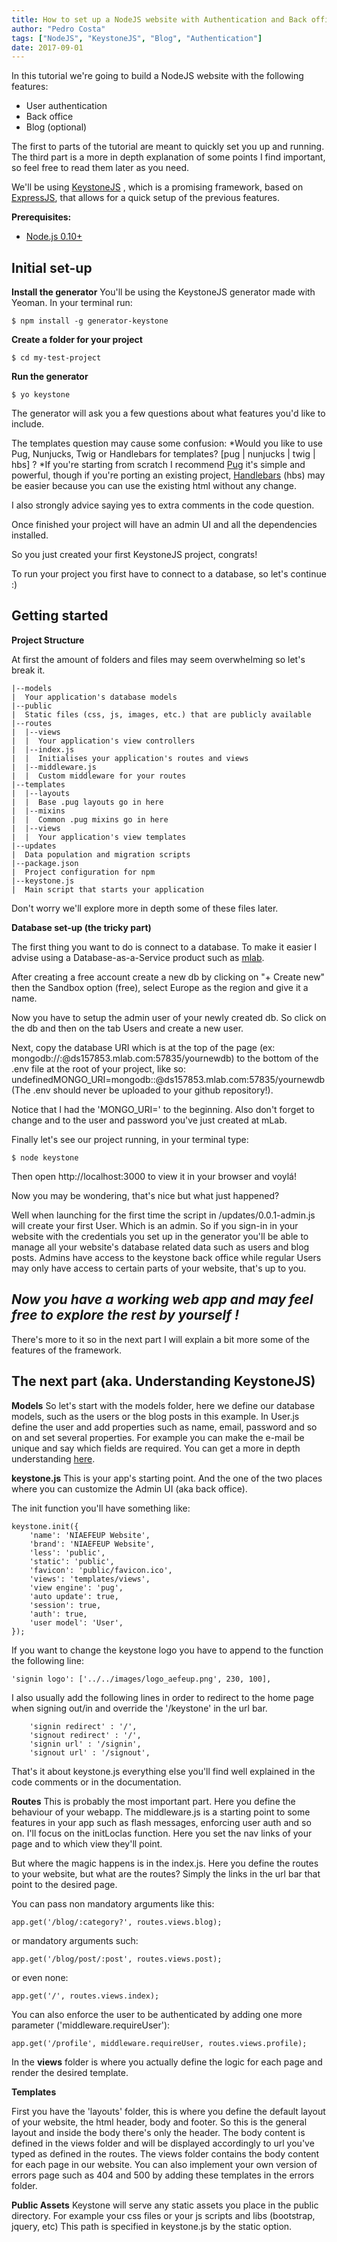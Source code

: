 ```yaml
---
title: How to set up a NodeJS website with Authentication and Back office (and Blog)
author: "Pedro Costa"
tags: ["NodeJS", "KeystoneJS", "Blog", "Authentication"]
date: 2017-09-01
---
```


In this tutorial we're going to build a NodeJS website with the following features:
- User authentication
- Back office
- Blog (optional)

<!--more-->

The first to parts of the tutorial are meant to quickly set you up and running. The third part is a more in depth explanation of some points I find important, so feel free to read them later as you need.


We'll be using [KeystoneJS](http://keystonejs.com) , which is a promising framework, based on [ExpressJS](http://expressjs.com/), that allows for a quick setup of the previous features.


**Prerequisites:**
- [Node.js 0.10+](https://nodejs.org/en/)


## Initial set-up


**Install the generator**
You'll be using the KeystoneJS generator made with Yeoman. In your terminal run:

```
$ npm install -g generator-keystone
```


**Create a folder for your project**

```
$ cd my-test-project
```


**Run the generator**

```
$ yo keystone
```
The generator will ask you a few questions about what features you'd like to include.


The templates question may cause some confusion:
*Would you like to use Pug, Nunjucks, Twig or Handlebars for templates? [pug | nunjucks | twig | hbs] ?  *If you're starting from scratch I recommend [Pug](https://pugjs.org/api/getting-started.html) it's simple and powerful, though if you're porting an existing project, [Handlebars](http://handlebarsjs.com/) (hbs) may be easier because you can use the existing html without any change.

I also strongly advice saying yes to extra comments in the code question.


Once finished your project will have an admin UI and all the dependencies installed.


So you just created your first KeystoneJS project, congrats!

To run your project you first have to connect to a database, so let's continue :)


## Getting started


**Project Structure**


At first the amount of folders and files may seem overwhelming so let's break it.


```
|--models
|  Your application's database models
|--public
|  Static files (css, js, images, etc.) that are publicly available
|--routes
|  |--views
|  |  Your application's view controllers
|  |--index.js
|  |  Initialises your application's routes and views
|  |--middleware.js
|  |  Custom middleware for your routes
|--templates
|  |--layouts
|  |  Base .pug layouts go in here
|  |--mixins
|  |  Common .pug mixins go in here
|  |--views
|  |  Your application's view templates
|--updates
|  Data population and migration scripts
|--package.json
|  Project configuration for npm
|--keystone.js
|  Main script that starts your application
```

Don't worry we'll explore more in depth some of these files later.


**Database set-up (the tricky part)**


The first thing you want to do is connect to a database. To make it easier I advise using a Database-as-a-Service product such as [mlab](https://mlab.com/).


After creating a free account create a new db by clicking on "+ Create new" then the Sandbox option (free), select Europe as the region and give it a name.


Now you have to setup the admin user of your newly created db. So click on the db and then on the tab Users and create a new user.


Next, copy the database URI which is at the top of the page (ex: mongodb://<dbuser>:<dbpassword>@ds157853.mlab.com:57835/yournewdb) to the bottom of the .env file at the root of your project, like so:
undefinedMONGO_URI=mongodb:<dbuser>:<dbpassword>@ds157853.mlab.com:57835/yournewdb
(The .env should never be uploaded to your github repository!).


Notice that I had the 'MONGO_URI=' to the beginning. Also don't forget to change <dbuser> and <dbpassword> to the user and password you've just created at mLab.


Finally let's see our project running, in your terminal type:

```
$ node keystone
```
Then open http://localhost:3000 to view it in your browser and voylá!


Now you may be wondering, that's nice but what just happened?


Well when launching for the first time the script in /updates/0.0.1-admin.js will create your first User. Which is an admin. So if you sign-in in your website with the credentials you set up in the generator you'll be able to manage all your website's database related data such as users and blog posts. Admins have access to the keystone back office while regular Users may only have access to certain parts of your website, that's up to you.
##
## ***Now you have a working web app and may feel free to explore the rest by yourself !***


There's more to it so in the next part I will explain a bit more some of the features of the framework.


## The next part (aka. Understanding KeystoneJS)


**Models**
So let's start with the models folder, here we define our database models, such as the users or the blog posts in this example.
In User.js define the user and add properties such as name, email, password and so on and set several properties. For example you can make the e-mail be unique and say which fields are required. You can get a more in depth understanding [here](http://keystonejs.com/docs/database/).


**keystone.js**
This is your app's starting point. And the one of the two places where you can customize the Admin UI (aka back office).


The init function you'll have something like:

```
keystone.init({
	'name': 'NIAEFEUP Website',
	'brand': 'NIAEFEUP Website',
	'less': 'public',
	'static': 'public',
	'favicon': 'public/favicon.ico',
	'views': 'templates/views',
	'view engine': 'pug',
	'auto update': true,
	'session': true,
	'auth': true,
	'user model': 'User',
});
```


If you want to change the keystone logo you have to append to the function the following line:

```
'signin logo': ['../../images/logo_aefeup.png', 230, 100],

```
I also usually add the following lines in order to redirect to the home page when signing out/in and override the '/keystone' in the url bar.

```
	'signin redirect' : '/',
	'signout redirect' : '/',
	'signin url' : '/signin',
	'signout url' : '/signout',
```


That's it about keystone.js everything else you'll find well explained in the code comments or in the documentation.


**Routes**
This is probably the most important part. Here you define the behaviour of your webapp.
The middleware.js is a starting point to some features in your app such as flash messages, enforcing user auth and so on. I'll focus on the initLoclas function. Here you set the nav links of your page and to which view they'll point.


But where the magic happens is in the index.js. Here you define the routes to your website, but what are the routes?
Simply the links in the url bar that point to the desired page.


You can pass non mandatory arguments like this:

```
app.get('/blog/:category?', routes.views.blog);
```
or mandatory arguments such:

```
app.get('/blog/post/:post', routes.views.post);
```
or even none:

```
app.get('/', routes.views.index);
```


You can also enforce the user to be authenticated by adding one more parameter ('middleware.requireUser'):

```
app.get('/profile', middleware.requireUser, routes.views.profile);
```


In the **views** folder is where you actually define the logic for each page and render the desired template.


**Templates**


First you have the 'layouts' folder, this is where you define the default layout of your website, the html header, body and footer.
So this is the general layout and inside the body there's only the header. The body content is defined in the views folder and will be displayed accordingly to url you've typed as defined in the routes.
The views folder contains the body content for each page in our website. You can also implement your own version of errors page such as 404 and 500 by adding these templates in the errors folder.


**Public Assets**
Keystone will serve any static assets you place in the public directory. For example your css files or your js scripts and libs (bootstrap, jquery, etc) This path is specified in keystone.js by the static option.
